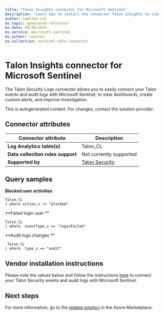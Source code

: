 ```yaml
---
title: "Talon Insights connector for Microsoft Sentinel"
description: "Learn how to install the connector Talon Insights to connect your data source to Microsoft Sentinel."
author: cwatson-cat
ms.topic: generated-reference
ms.date: 04/26/2024
ms.service: microsoft-sentinel
ms.author: cwatson
ms.collection: sentinel-data-connector
---
```


# Talon Insights connector for Microsoft Sentinel

The Talon Security Logs connector allows you to easily connect your Talon events and audit logs with Microsoft Sentinel, to view dashboards, create custom alerts, and improve investigation.

This is autogenerated content. For changes, contact the solution provider.

## Connector attributes

| Connector attribute | Description |
| --- | --- |
| **Log Analytics table(s)** | Talon_CL<br/> |
| **Data collection rules support** | Not currently supported |
| **Supported by** | [Talon Security](https://docs.console.talon-sec.com/) |

## Query samples

**Blocked user activities**

   ```kusto
Talon_CL 
   | where action_s != "blocked"
   ```

**Failed login user **

   ```kusto
Talon_CL 
   | where  eventType_s == "loginFailed"
   ```

**Audit logs changes **

   ```kusto
    Talon_CL 
   | where  type_s == "audit"
   ```



## Vendor installation instructions


Please note the values below and follow the instructions <a href='https://docs.console.talon-sec.com/en/articles/254-microsoft-sentinel-integration'>here</a> to connect your Talon Security events and audit logs with Microsoft Sentinel.





## Next steps

For more information, go to the [related solution](https://azuremarketplace.microsoft.com/en-us/marketplace/apps/taloncybersecurityltd1654088115170.talonconnector?tab=Overview) in the Azure Marketplace.
